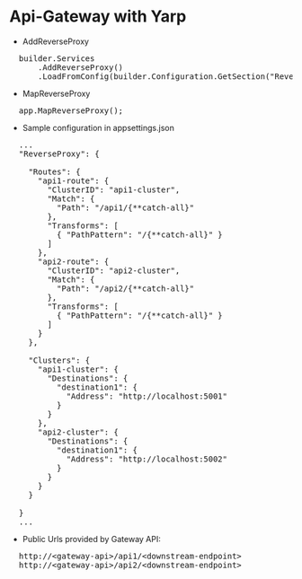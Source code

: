 # Api-Gateway with Yarp

* AddReverseProxy
<pre>
  builder.Services
      .AddReverseProxy()
      .LoadFromConfig(builder.Configuration.GetSection("ReverseProxy"));
</pre>

* MapReverseProxy
<pre>
  app.MapReverseProxy();
</pre>

* Sample configuration in appsettings.json
<pre>
  ...
  "ReverseProxy": {

    "Routes": {
      "api1-route": {
        "ClusterID": "api1-cluster",
        "Match": {
          "Path": "/api1/{**catch-all}"
        },
        "Transforms": [
          { "PathPattern": "/{**catch-all}" }
        ]
      },
      "api2-route": {
        "ClusterID": "api2-cluster",
        "Match": {
          "Path": "/api2/{**catch-all}"
        },
        "Transforms": [
          { "PathPattern": "/{**catch-all}" }
        ]
      }
    },

    "Clusters": {
      "api1-cluster": {
        "Destinations": {
          "destination1": {
            "Address": "http://localhost:5001"
          }
        }
      },
      "api2-cluster": {
        "Destinations": {
          "destination1": {
            "Address": "http://localhost:5002"
          }
        }
      }
    }

  }
  ...
</pre>

* Public Urls provided by Gateway API:
<pre>
  http://&lt;gateway-api&gt;/api1/&lt;downstream-endpoint&gt;
  http://&lt;gateway-api&gt;/api2/&lt;downstream-endpoint&gt;
</pre>
